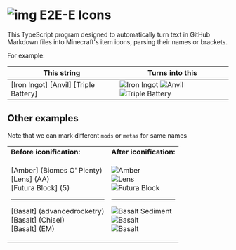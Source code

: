 # ![img](https://git.io/JLhnf) E2E-E Icons

This TypeScript program designed to automatically turn text in GitHub Markdown files into Minecraft's item icons, parsing their names or brackets.

For example:

| This string                           | Turns into this                                                                                                     |
| ------------------------------------- | ------------------------------------------------------------------------------------------------------------------- |
| [Iron Ingot] [Anvil] [Triple Battery] | ![](https://git.io/JLjca 'Iron Ingot') ![](https://git.io/JLjcu 'Anvil') ![](https://git.io/JP66y 'Triple Battery') |

## Other examples

Note that we can mark different `mods` or `metas` for same names

<table>
<tr><td>
<strong>Before iconification:</strong>
</td><td>
<strong>After iconification:</strong>
</td></tr>
<td>

[Amber] (Biomes O' Plenty)  
[Lens] (AA)  
[Futura Block] (5)

---

[Basalt] (advancedrocketry)  
[Basalt] (Chisel)  
[Basalt] (EM)

</td>
<td>

![](https://git.io/Jw3pq 'Amber')  
![](https://git.io/JLhj8 'Lens')  
![](https://git.io/JLjsJ 'Futura Block')

---

![](https://git.io/JLjsf 'Basalt Sediment')  
![](https://git.io/JP66S 'Basalt')  
![](https://git.io/JLjnZ 'Basalt')

</td>
</tr>
</table>
